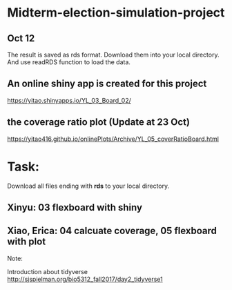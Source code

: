 # Midterm-election-simulation-project

## Oct 12
The result is saved as rds format. Download them into your local directory. And use readRDS function to load the data. 


## An online shiny app is created for this project

https://yitao.shinyapps.io/YL_03_Board_02/


## the coverage ratio plot (Update at 23 Oct)

https://yitao416.github.io/onlinePlots/Archive/YL_05_coverRatioBoard.html


# Task:

Download all files ending with **rds** to your local directory. 

## Xinyu: 03 flexboard with shiny

## Xiao, Erica:  04 calcuate coverage, 05 flexboard with plot


Note: 

Introduction about tidyverse
http://sjspielman.org/bio5312_fall2017/day2_tidyverse1

